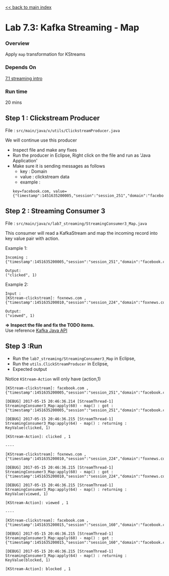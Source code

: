<link rel='stylesheet' href='../assets/css/main.css'/>

[<< back to main index](../README.md)

# Lab 7.3: Kafka Streaming - Map

### Overview
Apply `map` transformation for KStreams

### Depends On
[7.1 streaming intro](7.1-streaming-intro.md)

### Run time
20 mins


## Step 1 : Clickstream Producer
File : `src/main/java/x/utils/ClickstreamProducer.java`  

We will  continue use this producer
* Inspect file and make any fixes
* Run the producer in Eclipse, Right click on the file and run as 'Java Application'
* Make sure it is sending messages as follows
  - key : Domain
  - value : clickstream data
  - example  :
  ```
  key=facebook.com, value={"timestamp":1451635200005,"session":"session_251","domain":"facebook.com","cost":91,"user":"user_16","campaign":"campaign_5","ip":"ip_67","action":"clicked"}
  ```

## Step 2 :  Streaming Consumer 3
File : `src/main/java/x/lab7_streaming/StreamingConsumer3_Map.java`

This consumer will read a KafkaStream and map the incoming record into key value pair with action.

Example 1:
```
Incoming :
{"timestamp":1451635200005,"session":"session_251","domain":"facebook.com","cost":91,"user":"user_16","campaign":"campaign_5","ip":"ip_67","action":"clicked"}

Output:
("clicked", 1)
```

Example 2:
```
Input :
[KStream-clickstream]: foxnews.com , {"timestamp":1451635200010,"session":"session_224","domain":"foxnews.com","cost":17,"user":"user_89","campaign":"campaign_4","ip":"ip_57","action":"viewed"}

Output:
("viewed", 1)
```


**=> Inspect the file and fix the TODO items.**  
Use reference [Kafka Java API](https://kafka.apache.org/0102/javadoc/index.html)



## Step 3 :Run
* Run the `lab7_streaming/StreamingConsumer3_Map` in Eclipse,
* Run the `utils.ClickStreamProducer` in Eclipse,
* Expected output

Notice `KStream-Action` will only have (action,1)

```console
[KStream-clickstream]: facebook.com , {"timestamp":1451635200005,"session":"session_251","domain":"facebook.com","cost":91,"user":"user_16","campaign":"campaign_5","ip":"ip_67","action":"clicked"}

[DEBUG] 2017-05-15 20:46:36.214 [StreamThread-1] StreamingConsumer3_Map:apply(60) - map() : got : {"timestamp":1451635200005,"session":"session_251","domain":"facebook.com","cost":91,"user":"user_16","campaign":"campaign_5","ip":"ip_67","action":"clicked"}

[DEBUG] 2017-05-15 20:46:36.215 [StreamThread-1] StreamingConsumer3_Map:apply(64) - map() : returning : KeyValue(clicked, 1)

[KStream-Action]: clicked , 1

----

[KStream-clickstream]: foxnews.com , {"timestamp":1451635200010,"session":"session_224","domain":"foxnews.com","cost":17,"user":"user_89","campaign":"campaign_4","ip":"ip_57","action":"viewed"}

[DEBUG] 2017-05-15 20:46:36.215 [StreamThread-1] StreamingConsumer3_Map:apply(60) - map() : got : {"timestamp":1451635200010,"session":"session_224","domain":"foxnews.com","cost":17,"user":"user_89","campaign":"campaign_4","ip":"ip_57","action":"viewed"}

[DEBUG] 2017-05-15 20:46:36.215 [StreamThread-1] StreamingConsumer3_Map:apply(64) - map() : returning : KeyValue(viewed, 1)

[KStream-Action]: viewed , 1

----

[KStream-clickstream]: facebook.com , {"timestamp":1451635200015,"session":"session_160","domain":"facebook.com","cost":73,"user":"user_53","campaign":"campaign_1","ip":"ip_20","action":"blocked"}

[DEBUG] 2017-05-15 20:46:36.215 [StreamThread-1] StreamingConsumer3_Map:apply(60) - map() : got : {"timestamp":1451635200015,"session":"session_160","domain":"facebook.com","cost":73,"user":"user_53","campaign":"campaign_1","ip":"ip_20","action":"blocked"}

[DEBUG] 2017-05-15 20:46:36.215 [StreamThread-1] StreamingConsumer3_Map:apply(64) - map() : returning : KeyValue(blocked, 1)

[KStream-Action]: blocked , 1
```
